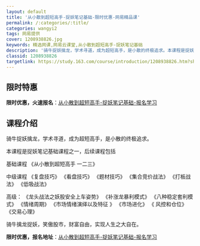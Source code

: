 ```yaml
---
layout: default
title: '从小散到超短高手-捉妖笔记基础-限时优惠-网易精品课'
permalink: /:categories/:title/
categories: wangyi2
tags: 网易提供
cover: 1208938826.jpg
keywords: 精选网课,网易云课堂,从小散到超短高手-捉妖笔记基础
description: '骑牛捉妖擒龙，学术寻道，成为超短高手，是小散的终极追求。本课程是捉妖笔记基础课程之一，后续课程包括基础课程《从小散到超短'
classid: 1208938826
targetlink: https://study.163.com/course/introduction/1208938826.htm?share=1&shareId=1025206652&utm_campaign=share&utm_medium=iphoneShare&utm_source=&utm_u=1025206652
---
```


## 限时特惠

**限时优惠，火速报名**：[从小散到超短高手-捉妖笔记基础-报名学习](https://study.163.com/course/introduction/1208938826.htm?share=1&shareId=1025206652&utm_campaign=share&utm_medium=iphoneShare&utm_source=&utm_u=1025206652)

## 课程介绍

骑牛捉妖擒龙，学术寻道，成为超短高手，是小散的终极追求。

本课程是捉妖笔记基础课程之一，后续课程包括

基础课程      《从小散到超短高手 一二三》  

中级课程    《复盘技巧》    《看盘技巧》   《题材技巧》    《集合竞价战法》   《打板战法》   《低吸战法》  

高级：        《龙头战法之妖股安全上车姿势》    《补涨龙暴利模式》     《八种稳定套利模式》   《情绪周期》    《市场情绪演绎以及特征 》   《市场进化》  《 风控和仓位》   《交易心理》

骑牛擒龙捉妖，笑傲股市，财富自由，实现人生之大自在。

**限时优惠，报名地址**：[从小散到超短高手-捉妖笔记基础-报名学习](https://study.163.com/course/introduction/1208938826.htm?share=1&shareId=1025206652&utm_campaign=share&utm_medium=iphoneShare&utm_source=&utm_u=1025206652)

